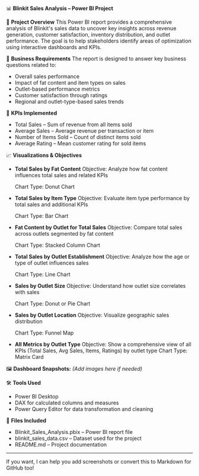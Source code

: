

📊 **Blinkit Sales Analysis – Power BI Project**

📝 **Project Overview**
This Power BI report provides a comprehensive analysis of Blinkit's sales data to uncover key insights across revenue generation, customer satisfaction, inventory distribution, and outlet performance. The goal is to help stakeholders identify areas of optimization using interactive dashboards and KPIs.

🎯 **Business Requirements**
The report is designed to answer key business questions related to:

* Overall sales performance
* Impact of fat content and item types on sales
* Outlet-based performance metrics
* Customer satisfaction through ratings
* Regional and outlet-type-based sales trends

📌 **KPIs Implemented**

* Total Sales – Sum of revenue from all items sold
* Average Sales – Average revenue per transaction or item
* Number of Items Sold – Count of distinct items sold
* Average Rating – Mean customer rating for sold items

📈 **Visualizations & Objectives**

* **Total Sales by Fat Content**
  Objective: Analyze how fat content influences total sales and related KPIs
  
  Chart Type: Donut Chart

* **Total Sales by Item Type**
  Objective: Evaluate item type performance by total sales and additional KPIs
  
  Chart Type: Bar Chart

* **Fat Content by Outlet for Total Sales**
  Objective: Compare total sales across outlets segmented by fat content
  
  Chart Type: Stacked Column Chart

* **Total Sales by Outlet Establishment**
  Objective: Analyze how the age or type of outlet influences sales
  
  Chart Type: Line Chart

* **Sales by Outlet Size**
  Objective: Understand how outlet size correlates with sales
  
  Chart Type: Donut or Pie Chart

* **Sales by Outlet Location**
  Objective: Visualize geographic sales distribution
  
  Chart Type: Funnel Map

* **All Metrics by Outlet Type**
  Objective: Show a comprehensive view of all KPIs (Total Sales, Avg Sales, Items, Ratings) by outlet type
  Chart Type: Matrix Card

🖼️ **Dashboard Snapshots:**
*(Add images here if needed)*

🛠 **Tools Used**

* Power BI Desktop
* DAX for calculated columns and measures
* Power Query Editor for data transformation and cleaning

📂 **Files Included**

* Blinkit\_Sales\_Analysis.pbix – Power BI report file
* blinkit\_sales\_data.csv – Dataset used for the project
* README.md – Project documentation

---

If you want, I can help you add screenshots or convert this to Markdown for GitHub too!


